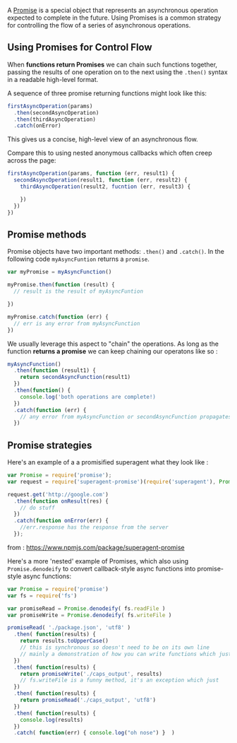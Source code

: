 A [Promise](https://developer.mozilla.org/en/docs/Web/JavaScript/Reference/Global_Objects/Promise) is a special object that represents an asynchronous operation expected to complete in the future. Using Promises is a common strategy for controlling the flow of a series of asynchronous operations. 

## Using Promises for Control Flow

When **functions return Promises** we can chain such functions together, passing the results of one operation on to the next using the `.then()` syntax in a readable high-level format. 

A sequence of three promise returning functions might look like this:

```js
firstAsyncOperation(params)
  .then(secondAsyncOperation)
  .then(thirdAsyncOperation)
  .catch(onError)

```

This gives us a concise, high-level view of an asynchronous flow.

Compare this to using nested anonymous callbacks which often creep across the page:

```js
firstAsyncOperation(params, function (err, result1) {
  secondAsyncOperation(result1, function (err, result2) {
    thirdAsyncOperation(result2, fucntion (err, result3) {

    })
  })
})
```
## Promise methods

Promise objects have two important methods: `.then()` and  `.catch()`. In the following code `myAsyncFuntion` returns a `promise`. 

```js
var myPromise = myAsyncFunction()

myPromise.then(function (result) {
  // result is the result of myAsyncFuntion

})

myPromise.catch(function (err) {
  // err is any error from myAsyncFunction
})

```
We usually leverage this aspect to "chain" the operations. As long as the function **returns a promise** we can keep chaining our operatons like so :

```js
myAsyncFunction()
  .then(function (result1) {
    return secondAsyncFunction(result1)
  })
  .then(function() {
    console.log('both operations are complete!)
  })
  .catch(function (err) {
    // any error from myAsyncFunction or secondAsyncFunction propagates here
  })

```

## Promise strategies



Here's an example of a a promisified superagent what they look like :

```js
var Promise = require('promise');
var request = require('superagent-promise')(require('superagent'), Promise);

request.get('http://google.com')
  .then(function onResult(res) {
    // do stuff
  })
  .catch(function onError(err) {
    //err.response has the response from the server
  });


```
from : https://www.npmjs.com/package/superagent-promise


Here's a more 'nested' example of Promises, which also using `Promise.denodeify` to convert callback-style async functions into promise-style async functions:

```js
var Promise = require('promise')
var fs = require('fs')

var promiseRead = Promise.denodeify( fs.readFile )
var promiseWrite = Promise.denodeify( fs.writeFile )

promiseRead( './package.json', 'utf8' )
  .then( function(results) {
    return results.toUpperCase()
    // this is synchronous so doesn't need to be on its own line
    // mainly a demonstration of how you can write functions which just do simple things and return to next .then
  })
  .then( function(results) {
    return promiseWrite('./caps_output', results)
    // fs.writeFile is a funny method, it's an exception which just
  })
  .then( function(results) {
    return promiseRead('./caps_output', 'utf8')
  })
  .then( function(results) {
    console.log(results)
  })
  .catch( function(err) { console.log("oh nose") }  )
```


